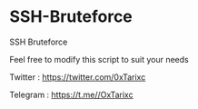 # SSH-Bruteforce
SSH Bruteforce 

Feel free to modify this script to suit your needs

Twitter : https://twitter.com/0xTarixc

Telegram : https://t.me//OxTarixc
